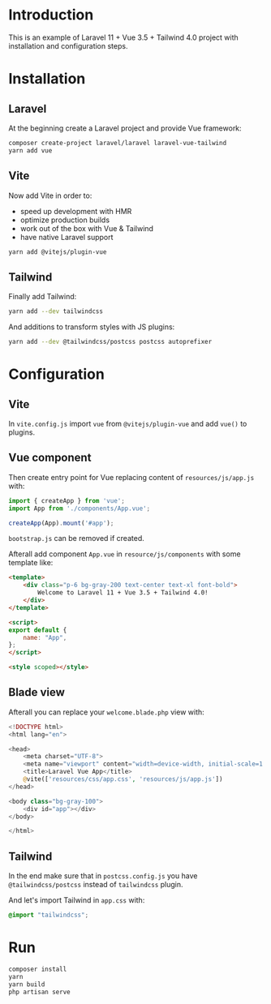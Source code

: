 # Introduction

This is an example of Laravel 11 + Vue 3.5 + Tailwind 4.0 project with installation and configuration steps.

# Installation

## Laravel

At the beginning create a Laravel project and provide Vue framework:

```sh
composer create-project laravel/laravel laravel-vue-tailwind
yarn add vue

```

## Vite

Now add Vite in order to:
- speed up development with HMR
- optimize production builds
- work out of the box with Vue & Tailwind
- have native Laravel support

```sh
yarn add @vitejs/plugin-vue
```

## Tailwind

Finally add Tailwind:

```sh
yarn add --dev tailwindcss
```

And additions to transform styles with JS plugins:

```sh
yarn add --dev @tailwindcss/postcss postcss autoprefixer
```

# Configuration

## Vite

In `vite.config.js` import `vue` from `@vitejs/plugin-vue` and add `vue()` to plugins.

## Vue component

Then create entry point for Vue replacing content of `resources/js/app.js` with:

```js
import { createApp } from 'vue';
import App from './components/App.vue';

createApp(App).mount('#app');
```

`bootstrap.js` can be removed if created.

Afterall add component `App.vue` in `resource/js/components` with some template like:

```html
<template>
    <div class="p-6 bg-gray-200 text-center text-xl font-bold">
        Welcome to Laravel 11 + Vue 3.5 + Tailwind 4.0!
    </div>
</template>

<script>
export default {
    name: "App",
};
</script>

<style scoped></style>
```

## Blade view

Afterall you can replace your `welcome.blade.php` view with:

```php
<!DOCTYPE html>
<html lang="en">

<head>
    <meta charset="UTF-8">
    <meta name="viewport" content="width=device-width, initial-scale=1.0">
    <title>Laravel Vue App</title>
    @vite(['resources/css/app.css', 'resources/js/app.js'])
</head>

<body class="bg-gray-100">
    <div id="app"></div>
</body>

</html>
```

## Tailwind

In the end make sure that in `postcss.config.js` you have `@tailwindcss/postcss` instead of `tailwindcss` plugin.

And let's import Tailwind in `app.css` with:

```css
@import "tailwindcss";
```

# Run

```sh
composer install
yarn
yarn build
php artisan serve
```